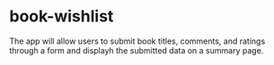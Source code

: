 # book-wishlist
The app will allow users to submit book  titles, comments, and ratings through a form and displayh the submitted data on a summary page.
